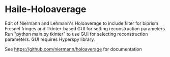 # Haile-Holoaverage
Edit of Niermann and Lehmann's Holoaverage to include filter for biprism Fresnel fringes and Tkinter-based GUI for setting reconstruction parameters
Run "python main.py tkinter" to use GUI for selecting reconstruction parameters. GUI requires Hyperspy library.

See https://github.com/niermann/holoaverage for documentation
